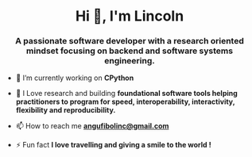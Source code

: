 
<h1 align="center">Hi 👋, I'm Lincoln</h1>
<h3 align="center">A passionate software developer with a research oriented mindset focusing on backend and software systems engineering. </h3>

- 🔭 I’m currently working on **CPython**

- 🌱 I Love research and building **foundational software tools helping practitioners to program for speed, interoperability, interactivity, flexibility and reproducibility.**

- 📫 How to reach me **angufibolinc@gmail.com**

- ⚡ Fun fact **I love travelling and giving a smile to the world !**
